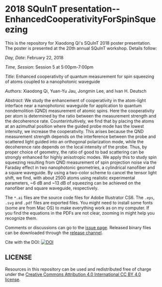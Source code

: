 # 2018 SQuInT presentation--EnhancedCooperativityForSpinSqueezing

This is the repository for Xiaodong Qi's SQuInT 2018 poster presentation.
The poster is presented at the 20th annual SQuInT workshop. Details follow:

*Day, Date*: February 22, 2018

*Time, Session*: Session 5 at 5:00pm-7:00pm

*Title*: Enhanced cooperativity of quantum measurement for spin squeezing of atoms coupled to a nanophotonic waveguide

*Authors*: Xiaodong Qi, Yuan-Yu Jau, Jongmin Lee, and Ivan H. Deutsch

*Abstract*: We study the enhancement of cooperativity in the atom-light interface near a nanophotonic waveguide for application to quantum nondemolition (QND) measurement of atomic spins. Here the cooperativity per atom is determined by the ratio between the measurement strength and the decoherence rate. Counterintuitively, we find that by placing the atoms at an azimuthal position where the guided probe mode has the lowest intensity, we increase the cooperativity. This arises because the QND measurement strength depends on the interference between the probe and scattered light guided into an orthogonal polarization mode, while the decoherence rate depends on the local intensity of the probe. Thus, by proper choice of geometry, the ratio of good to bad scattering can be strongly enhanced for highly anisotropic modes. We apply this to study spin squeezing resulting from QND measurement of spin projection noise via the Faraday effect in two nanophotonic geometries, a cylindrical nanofiber and a square waveguide. By using a two-color scheme to cancel the tensor light shift, we find, with about 2500 atoms using realistic experimental parameters, ~6 dB and ~13 dB of squeezing can be achieved on the nanofiber and square waveguide, respectively.

The `*.ai` files are the source code files for Adobe Illustrator CS6. The `.eps`, `.svg` and `.pdf` files are exported files.
You might need to install some fonts (some are from Mac OS) to make everything work as on my computer.
If you find the equations in the PDFs are not clear, zooming in might help you recognize them.

Comments or discussions can go to the [issue page](https://github.com/i2000s/2018SQuInT-EnhancedCooperativityForSpinSqueezing/issues).
Released binary files can be downloaded through the [release channel](https://github.com/i2000s/2018SQuInT-EnhancedCooperativityForSpinSqueezing/releases).

Cite with the DOI: [![DOI](https://zenodo.org/badge/111471228.svg)](https://zenodo.org/badge/latestdoi/111471228)

## LICENSE

Resources in this repository can be used and redistributed free of charge under the [Creative Commons Attribution 4.0 International CC BY 4.0 license](https://creativecommons.org/licenses/by/4.0/).
